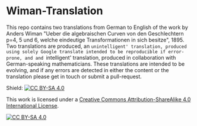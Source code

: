 # Wiman-Translation
This repo contains two translations from German to English of the work by Anders Wiman "Ueber die algebraischen Curven von den Geschlechtern p=4, 5 und 6, welche eindeutige Transformationen in sich besitze", 1895. Two translations are produced, an `unintelligent' translation, produced using solely Google translate intended to be reproducible if error-prone, and and `intelligent' translation, produced in collaboration with German-speaking mathematicians. 
These translations are intended to be evolving, and if any errors are detected in either the content or the translation please get in touch or submit a pull-request. 

Shield: [![CC BY-SA 4.0][cc-by-sa-shield]][cc-by-sa]

This work is licensed under a
[Creative Commons Attribution-ShareAlike 4.0 International License][cc-by-sa].

[![CC BY-SA 4.0][cc-by-sa-image]][cc-by-sa]

[cc-by-sa]: http://creativecommons.org/licenses/by-sa/4.0/
[cc-by-sa-image]: https://licensebuttons.net/l/by-sa/4.0/88x31.png
[cc-by-sa-shield]: https://img.shields.io/badge/License-CC%20BY--SA%204.0-lightgrey.svg
